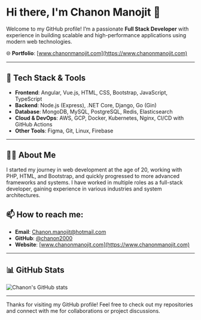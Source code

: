 # Hi there, I'm Chanon Manojit 👋

Welcome to my GitHub profile! I’m a passionate **Full Stack Developer** with experience in building scalable and high-performance applications using modern web technologies.

🌐 **Portfolio**: [www.chanonmanojit.com](https://www.chanonmanojit.com)

---

## 🔧 Tech Stack & Tools

- **Frontend**: Angular, Vue.js, HTML, CSS, Bootstrap, JavaScript, TypeScript
- **Backend**: Node.js (Express), .NET Core, Django, Go (Gin)
- **Database**: MongoDB, MySQL, PostgreSQL, Redis, Elasticsearch
- **Cloud & DevOps**: AWS, GCP, Docker, Kubernetes, Nginx, CI/CD with GitHub Actions
- **Other Tools**: Figma, Git, Linux, Firebase

---

## 👨‍💻 About Me

I started my journey in web development at the age of 20, working with PHP, HTML, and Bootstrap, and quickly progressed to more advanced frameworks and systems. I have worked in multiple roles as a full-stack developer, gaining experience in various industries and system architectures.


## 📫 How to reach me:

- **Email**: [Chanon.manojit@hotmail.com](mailto:Chanon.manojit@hotmail.com)
- **GitHub**: [@chanon2000](https://github.com/chanon2000)
- **Website**: [www.chanonmanojit.com](https://www.chanonmanojit.com)

---

## 📊 GitHub Stats

![Chanon's GitHub stats](https://github-readme-stats.vercel.app/api?username=chanon2000&show_icons=true&theme=radical)

---

Thanks for visiting my GitHub profile! Feel free to check out my repositories and connect with me for collaborations or project discussions.
